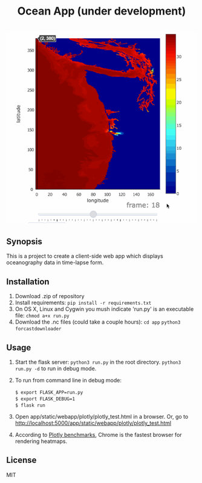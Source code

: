<h1 align="center">Ocean App (under development)<h1/>

<p align="center">
    <img src ="app/static/slider_demo2.gif?" />
</p>

## Synopsis

This is a project to create a client-side web app which displays oceanography data in time-lapse form. 

## Installation

1. Download .zip of repository
2. Install requirements: `pip install -r requirements.txt`
3. On OS X, Linux and Cygwin you mush indicate 'run.py' is an executable file: `chmod a+x run.py`
4. Download the .nc files (could take a couple hours): `cd app` `python3 forcastdownloader`

## Usage

1. Start the flask server: `python3 run.py` in the root directory. `python3 run.py -d` to run in debug mode.
2. To run from command line in debug mode:

    `$ export FLASK_APP=run.py`  
    `$ export FLASK_DEBUG=1`  
    `$ flask run`  
3. Open app/static/webapp/plotly/plotly_test.html in a browser. Or, go to [http://localhost:5000/app/static/webapp/plotly/plotly_test.html]("http://localhost:5000/app/static/webapp/plotly/plotly_test.html")
4. According to [Plotly benchmarks](https://plot.ly/benchmarks/ "this"), Chrome is the fastest browser for rendering heatmaps.

## License

MIT

